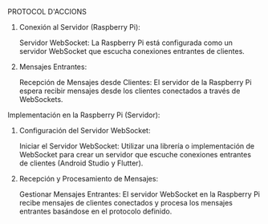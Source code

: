 PROTOCOL D'ACCIONS
1. Conexión al Servidor (Raspberry Pi):

    Servidor WebSocket:
        La Raspberry Pi está configurada como un servidor WebSocket que escucha conexiones entrantes de clientes.

2. Mensajes Entrantes:

    Recepción de Mensajes desde Clientes:
        El servidor de la Raspberry Pi espera recibir mensajes desde los clientes conectados a través de WebSockets.

Implementación en la Raspberry Pi (Servidor):
1. Configuración del Servidor WebSocket:

    Iniciar el Servidor WebSocket:
        Utilizar una librería o implementación de WebSocket para crear un servidor que escuche conexiones entrantes de clientes (Android Studio y Flutter).

2. Recepción y Procesamiento de Mensajes:

    Gestionar Mensajes Entrantes:
        El servidor WebSocket en la Raspberry Pi recibe mensajes de clientes conectados y procesa los mensajes entrantes basándose en el protocolo definido.
